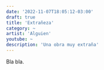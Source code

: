 ```yaml
---
date: '2022-11-07T18:05:12-03:00'
draft: true
title: 'Extrañeza'
category: ~
artist: 'Alguien'
youtube: ~
description: 'Una obra muy extraña'
---
```


Bla bla.
